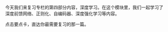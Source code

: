 
今天我们来复习专栏的第四部分内容，深度学习。在这个模块里，我们一起学习了深度前馈网络、正则化、自编码器、深度强化学习等内容。

点击要点卡，直达你最需要复习的那一篇。

[<img src="https://static001.geekbang.org/resource/image/47/fd/47ee8f04b5cad11d9b3c03ec2b2ccbfd.jpg" alt="">](https://time.geekbang.org/column/article/2656)

[<img src="https://static001.geekbang.org/resource/image/06/c1/069de9897e302f8f9dc372b7459a0ec1.jpg" alt="">](https://time.geekbang.org/column/article/2874)

[<img src="https://static001.geekbang.org/resource/image/9f/2d/9fa7cbe21ce4e114a2712ed2d9508b2d.jpg" alt="">](https://time.geekbang.org/column/article/2875)

[<img src="https://static001.geekbang.org/resource/image/08/5d/0839aae2ab1f3c4bfb630369d843c65d.jpg" alt="">](https://time.geekbang.org/column/article/2876)

[<img src="https://static001.geekbang.org/resource/image/5a/0d/5ae922d7af41c821bb06cb95d10ee50d.jpg" alt="">](https://time.geekbang.org/column/article/3287)

[<img src="https://static001.geekbang.org/resource/image/7c/98/7cfffe5b9642991df0847f3650492d98.jpg" alt="">](https://time.geekbang.org/column/article/3429)

[<img src="https://static001.geekbang.org/resource/image/c3/36/c3ced74533172a1093c23274d3123b36.jpg" alt="">](https://time.geekbang.org/column/article/3223)


